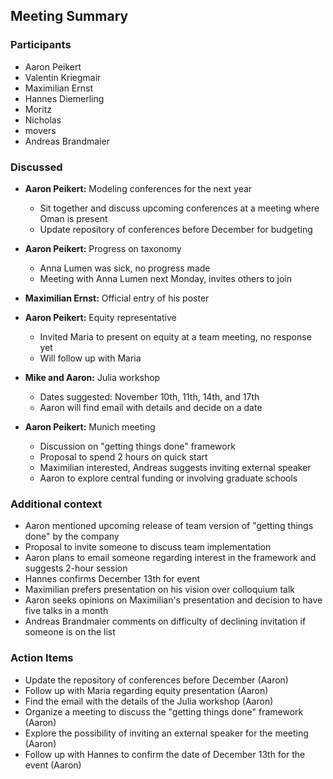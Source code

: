 ## Meeting Summary

### Participants
- Aaron Peikert
- Valentin Kriegmair
- Maximilian Ernst
- Hannes Diemerling
- Moritz
- Nicholas
- movers
- Andreas Brandmaier

### Discussed
- **Aaron Peikert:** Modeling conferences for the next year
    - Sit together and discuss upcoming conferences at a meeting where Oman is present
    - Update repository of conferences before December for budgeting

- **Aaron Peikert:** Progress on taxonomy
    - Anna Lumen was sick, no progress made
    - Meeting with Anna Lumen next Monday, invites others to join

- **Maximilian Ernst:** Official entry of his poster

- **Aaron Peikert:** Equity representative
    - Invited Maria to present on equity at a team meeting, no response yet
    - Will follow up with Maria

- **Mike and Aaron:** Julia workshop
    - Dates suggested: November 10th, 11th, 14th, and 17th
    - Aaron will find email with details and decide on a date

- **Aaron Peikert:** Munich meeting
    - Discussion on "getting things done" framework
    - Proposal to spend 2 hours on quick start
    - Maximilian interested, Andreas suggests inviting external speaker
    - Aaron to explore central funding or involving graduate schools

### Additional context
- Aaron mentioned upcoming release of team version of "getting things done" by the company
- Proposal to invite someone to discuss team implementation
- Aaron plans to email someone regarding interest in the framework and suggests 2-hour session
- Hannes confirms December 13th for event
- Maximilian prefers presentation on his vision over colloquium talk
- Aaron seeks opinions on Maximilian's presentation and decision to have five talks in a month
- Andreas Brandmaier comments on difficulty of declining invitation if someone is on the list

### Action Items
- Update the repository of conferences before December (Aaron)
- Follow up with Maria regarding equity presentation (Aaron)
- Find the email with the details of the Julia workshop (Aaron)
- Organize a meeting to discuss the "getting things done" framework (Aaron)
- Explore the possibility of inviting an external speaker for the meeting (Aaron)
- Follow up with Hannes to confirm the date of December 13th for the event (Aaron)